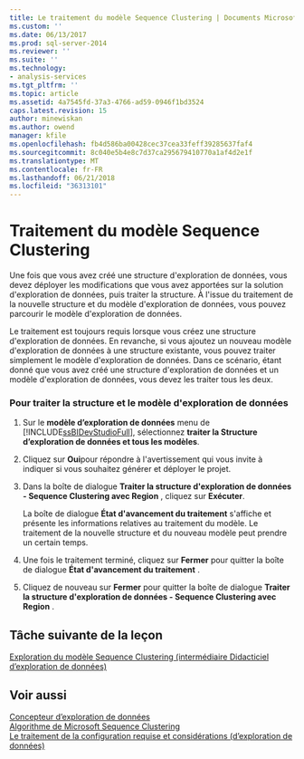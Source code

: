 ```yaml
---
title: Le traitement du modèle Sequence Clustering | Documents Microsoft
ms.custom: ''
ms.date: 06/13/2017
ms.prod: sql-server-2014
ms.reviewer: ''
ms.suite: ''
ms.technology:
- analysis-services
ms.tgt_pltfrm: ''
ms.topic: article
ms.assetid: 4a7545fd-37a3-4766-ad59-0946f1bd3524
caps.latest.revision: 15
author: minewiskan
ms.author: owend
manager: kfile
ms.openlocfilehash: fb4d586ba00428cec37cea33feff39285637faf4
ms.sourcegitcommit: 8c040e5b4e8c7d37ca295679410770a1af4d2e1f
ms.translationtype: MT
ms.contentlocale: fr-FR
ms.lasthandoff: 06/21/2018
ms.locfileid: "36313101"
---
```

# <a name="processing-the-sequence-clustering-model"></a>Traitement du modèle Sequence Clustering
  Une fois que vous avez créé une structure d'exploration de données, vous devez déployer les modifications que vous avez apportées sur la solution d'exploration de données, puis traiter la structure. À l'issue du traitement de la nouvelle structure et du modèle d'exploration de données, vous pouvez parcourir le modèle d'exploration de données.  
  
 Le traitement est toujours requis lorsque vous créez une structure d'exploration de données. En revanche, si vous ajoutez un nouveau modèle d'exploration de données à une structure existante, vous pouvez traiter simplement le modèle d'exploration de données. Dans ce scénario, étant donné que vous avez créé une structure d'exploration de données et un modèle d'exploration de données, vous devez les traiter tous les deux.  
  
### <a name="to-process-the-mining-structure-and-model"></a>Pour traiter la structure et le modèle d'exploration de données  
  
1.  Sur le **modèle d’exploration de données** menu de [!INCLUDE[ssBIDevStudioFull](../includes/ssbidevstudiofull-md.md)], sélectionnez **traiter la Structure d’exploration de données et tous les modèles**.  
  
2.  Cliquez sur **Oui**pour répondre à l'avertissement qui vous invite à indiquer si vous souhaitez générer et déployer le projet.  
  
3.  Dans la boîte de dialogue **Traiter la structure d'exploration de données - Sequence Clustering avec Region** , cliquez sur **Exécuter**.  
  
     La boîte de dialogue **État d'avancement du traitement** s'affiche et présente les informations relatives au traitement du modèle. Le traitement de la nouvelle structure et du nouveau modèle peut prendre un certain temps.  
  
4.  Une fois le traitement terminé, cliquez sur **Fermer** pour quitter la boîte de dialogue **État d'avancement du traitement** .  
  
5.  Cliquez de nouveau sur **Fermer** pour quitter la boîte de dialogue **Traiter la structure d'exploration de données - Sequence Clustering avec Region** .  
  
## <a name="next-task-in-lesson"></a>Tâche suivante de la leçon  
 [Exploration du modèle Sequence Clustering &#40;intermédiaire Didacticiel d’exploration de données&#41;](../../2014/tutorials/exploring-the-sequence-clustering-model-intermediate-data-mining-tutorial.md)  
  
## <a name="see-also"></a>Voir aussi  
 [Concepteur d’exploration de données](../../2014/analysis-services/data-mining/data-mining-designer.md)   
 [Algorithme de Microsoft Sequence Clustering](../../2014/analysis-services/data-mining/microsoft-sequence-clustering-algorithm.md)   
 [Le traitement de la configuration requise et considérations &#40;d’exploration de données&#41;](../../2014/analysis-services/data-mining/processing-requirements-and-considerations-data-mining.md)  
  
  